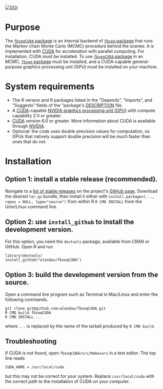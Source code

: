 [![DOI](https://zenodo.org/badge/22809/wlandau/fbseqCUDA.svg)](https://zenodo.org/badge/latestdoi/22809/wlandau/fbseqCUDA)

# Purpose

The [`fbseqCUDA` package](https://github.com/wlandau/fbseqCUDA) is an internal backend of [`fbseq` package](https://github.com/wlandau/fbseq) that runs the Markov chain Monte Carlo (MCMC) procedure behind the scenes. It is implemented with [CUDA](http://www.nvidia.com/object/cuda_home_new.html) for acceleration with parallel computing. For installation, CUDA must be installed. To use [`fbseqCUDA` package](https://github.com/wlandau/fbseqCUDA) in an MCMC, [`fbseq` package](https://github.com/wlandau/fbseq) must be installed, and a CUDA-capable general-purpose graphics processing unit (GPU) must be installed on your machine. 

# System requirements

- The R version and R packages listed in the  "Depends", "Imports", and "Suggests" fields of the "package's [DESCRIPTION](https://github.com/wlandau/fbseqCUDA/blob/master/DESCRIPTION) file.
- A [CUDA](http://www.nvidia.com/object/cuda_home_new.html)-capable [NVIDIA graphics processing unit (GPU)](https://developer.nvidia.com/cuda-gpus) with compute capability 2.0 or greater.
- [CUDA](http://www.nvidia.com/object/cuda_home_new.html) version 6.0 or greater. More information about CUDA is available through [NVIDIA](http://www.nvidia.com/).
- Optional: the code uses double precision values for computation, so GPUs that natively support double precision will be much faster than ones that do not.

# Installation

## Option 1: install a stable release (recommended).

Navigate to a [list of stable releases](https://github.com/wlandau/fbseqCUDA/releases) on the project's [GitHub page](https://github.com/wlandau/fbseqCUDA). Download the desired `tar.gz` bundle, then install it either with `install.packages(..., repos = NULL, type="source")` from within R  `R CMD INSTALL` from the Unix/Linux command line.

## Option 2: use `install_github` to install the development version.

For this option, you need the `devtools` package, available from CRAN or GitHub. Open R and run 

```
library(devtools)
install_github("wlandau/fbseqCUDA")
```

## Option 3: build the development version from the source.

Open a command line program such as Terminal in Mac/Linux and enter the following commands.

```
git clone git@github.com:wlandau/fbseqCUDA.git
R CMD build fbseqCUDA
R CMD INSTALL ...
```

where `...` is replaced by the name of the tarball produced by `R CMD build`. 

## Troubleshooting

If CUDA is not found, open  `fbseqCUDA/src/Makevars` in a text editor. The top line reads

```
CUDA_HOME = /usr/local/cuda
```

but this may not be correct for your system. Replace `/usr/local/cuda` with the correct path to the installation of CUDA on your computer.